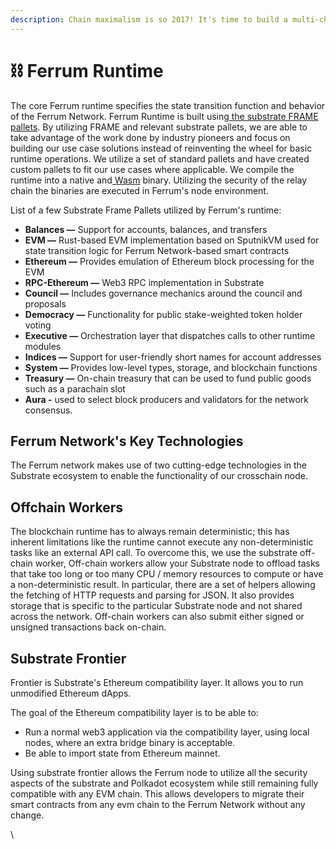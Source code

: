 ```yaml
---
description: Chain maximalism is so 2017! It's time to build a multi-chain future together.
---
```


# ⛓ Ferrum Runtime

The core Ferrum runtime specifies the state transition function and behavior of the Ferrum Network. Ferrum Runtime is built using[ the substrate FRAME pallets](https://docs.substrate.io/reference/frame-pallets/). By utilizing FRAME and relevant substrate pallets, we are able to take advantage of the work done by industry pioneers and focus on building our use case solutions instead of reinventing the wheel for basic runtime operations. We utilize a set of standard pallets and have created custom pallets to fit our use cases where applicable. We compile the runtime into a native and[ Wasm](https://webassembly.org/) binary. Utilizing the security of the relay chain the binaries are executed in Ferrum's node environment.

List of a few Substrate Frame Pallets utilized by Ferrum's runtime:

* **Balances —** Support for accounts, balances, and transfers
* **EVM —** Rust-based EVM implementation based on SputnikVM used for state transition logic for Ferrum Network-based smart contracts
* **Ethereum —** Provides emulation of Ethereum block processing for the EVM
* **RPC-Ethereum —** Web3 RPC implementation in Substrate
* **Council —** Includes governance mechanics around the council and proposals
* **Democracy —** Functionality for public stake-weighted token holder voting
* **Executive —** Orchestration layer that dispatches calls to other runtime modules
* **Indices —** Support for user-friendly short names for account addresses
* **System —** Provides low-level types, storage, and blockchain functions
* **Treasury —** On-chain treasury that can be used to fund public goods such as a parachain slot
* **Aura -** used to select block producers and validators for the network consensus.

## Ferrum Network's Key Technologies

The Ferrum network makes use of two cutting-edge technologies in the Substrate ecosystem to enable the functionality of our crosschain node.

## Offchain Workers

The blockchain runtime has to always remain deterministic; this has inherent limitations like the runtime cannot execute any non-deterministic tasks like an external API call. To overcome this, we use the substrate off-chain worker, Off-chain workers allow your Substrate node to offload tasks that take too long or too many CPU / memory resources to compute or have a non-deterministic result. In particular, there are a set of helpers allowing the fetching of HTTP requests and parsing for JSON. It also provides storage that is specific to the particular Substrate node and not shared across the network. Off-chain workers can also submit either signed or unsigned transactions back on-chain.

## Substrate Frontier

Frontier is Substrate's Ethereum compatibility layer. It allows you to run unmodified Ethereum dApps.

The goal of the Ethereum compatibility layer is to be able to:

* Run a normal web3 application via the compatibility layer, using local nodes, where an extra bridge binary is acceptable.
* Be able to import state from Ethereum mainnet.

Using substrate frontier allows the Ferrum node to utilize all the security aspects of the substrate and Polkadot ecosystem while still remaining fully compatible with any EVM chain. This allows developers to migrate their smart contracts from any evm chain to the Ferrum Network without any change.

\
